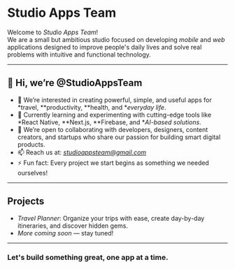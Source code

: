 # Studio Apps Team

Welcome to *Studio Apps Team*!  
We are a small but ambitious studio focused on developing *mobile* and *web* applications designed to improve people's daily lives and solve real problems with intuitive and functional technology.

---

## 👋 Hi, we’re @StudioAppsTeam

- 👀 We’re interested in creating powerful, simple, and useful apps for *travel, **productivity, **health, and **everyday life*.
- 🌱 Currently learning and experimenting with cutting-edge tools like *React Native, **Next.js, **Firebase, and **AI-based solutions*.
- 💞️ We’re open to collaborating with developers, designers, content creators, and startups who share our passion for building smart digital products.
- 📫 Reach us at: *studioappsteam@gmail.com*  
- ⚡ Fun fact: Every project we start begins as something we needed ourselves!

---

## Projects

- *Travel Planner*: Organize your trips with ease, create day-by-day itineraries, and discover hidden gems.
- *More coming soon* — stay tuned!

---

### Let's build something great, one app at a time.
